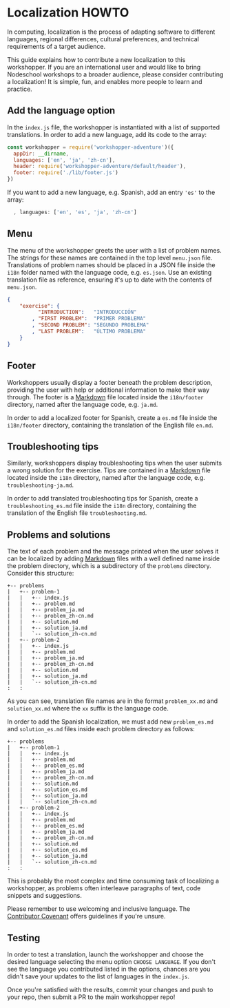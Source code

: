 # Localization HOWTO

In computing, localization is the process of adapting software to different languages, regional differences, cultural preferences, and technical requirements of a target audience.

This guide explains how to contribute a new localization to this workshopper. If you are an international user and would like to bring Nodeschool workshops to a broader audience, please consider contributing a localization! It is simple, fun, and enables more people to learn and practice.

## Add the language option

In the `index.js` file, the workshopper is instantiated with a list of supported translations. In order to add a new language, add its code to the array:

```js
const workshopper = require('workshopper-adventure')({
  appDir: __dirname,
  languages: ['en', 'ja', 'zh-cn'],
  header: require('workshopper-adventure/default/header'),
  footer: require('./lib/footer.js')
})
```

If you want to add a new language, e.g. Spanish, add an entry `'es'` to the array:

```js
  , languages: ['en', 'es', 'ja', 'zh-cn']
```

## Menu

The menu of the workshopper greets the user with a list of problem names. The strings for these names are contained in the top level `menu.json` file. Translations of problem names should be placed in a JSON file inside the `i18n` folder named with the language code, e.g. `es.json`. Use an existing translation file as reference, ensuring it's up to date with the contents of `menu.json`.

```json
{
    "exercise": {
          "INTRODUCTION":   "INTRODUCCIÓN"
        , "FIRST PROBLEM":  "PRIMER PROBLEMA"
        , "SECOND PROBLEM": "SEGUNDO PROBLEMA"
        , "LAST PROBLEM":   "ÚLTIMO PROBLEMA"
    }
}
```

## Footer

Workshoppers usually display a footer beneath the problem description, providing the user with help or additional information to make their way through. The footer is a [Markdown](https://en.wikipedia.org/wiki/Markdown) file located inside the `i18n/footer` directory, named after the language code, e.g. `ja.md`. 

In order to add a localized footer for Spanish, create a `es.md` file inside the `i18n/footer` directory, containing the translation of the English file `en.md`.

## Troubleshooting tips

Similarly, workshoppers display troubleshooting tips when the user submits a wrong solution for the exercise. Tips are contained in a [Markdown](https://en.wikipedia.org/wiki/Markdown) file located inside the `i18n` directory, named after the language code, e.g. `troubleshooting-ja.md`.

In order to add translated troubleshooting tips for Spanish, create a `troubleshooting_es.md` file inside the `i18n` directory, containing the translation of the English file `troubleshooting.md`.

## Problems and solutions

The text of each problem and the message printed when the user solves it can be localized by adding [Markdown](https://en.wikipedia.org/wiki/Markdown) files with a well defined name inside the problem directory, which is a subdirectory of the `problems` directory. Consider this structure:

```
+-- problems
|   +-- problem-1
|   |   +-- index.js
|   |   +-- problem.md
|   |   +-- problem_ja.md
|   |   +-- problem_zh-cn.md
|   |   +-- solution.md
|   |   +-- solution_ja.md
|   |   `-- solution_zh-cn.md
|   +-- problem-2
|   |   +-- index.js
|   |   +-- problem.md
|   |   +-- problem_ja.md
|   |   +-- problem_zh-cn.md
|   |   +-- solution.md
|   |   +-- solution_ja.md
|   |   `-- solution_zh-cn.md
:   :
```

As you can see, translation file names are in the format `problem_xx.md` and `solution_xx.md` where the `xx` suffix is the language code.

In order to add the Spanish localization, we must add new `problem_es.md` and `solution_es.md` files inside each problem directory as follows:

```
+-- problems
|   +-- problem-1
|   |   +-- index.js
|   |   +-- problem.md
|   |   +-- problem_es.md
|   |   +-- problem_ja.md
|   |   +-- problem_zh-cn.md
|   |   +-- solution.md
|   |   +-- solution_es.md
|   |   +-- solution_ja.md
|   |   `-- solution_zh-cn.md
|   +-- problem-2
|   |   +-- index.js
|   |   +-- problem.md
|   |   +-- problem_es.md
|   |   +-- problem_ja.md
|   |   +-- problem_zh-cn.md
|   |   +-- solution.md
|   |   +-- solution_es.md
|   |   +-- solution_ja.md
|   |   `-- solution_zh-cn.md
:   :
```

This is probably the most complex and time consuming task of localizing a workshopper, as problems often interleave paragraphs of text, code snippets and suggestions.

Please remember to use welcoming and inclusive language. The [Contributor Covenant](http://contributor-covenant.org/) offers guidelines if you're unsure.

## Testing

In order to test a translation, launch the workshopper and choose the desired language selecting the menu option `CHOOSE LANGUAGE`. If you don't see the language you contributed listed in the options, chances are you didn't save your updates to the list of languages in the `index.js`.

Once you're satisfied with the results, commit your changes and push to your repo, then submit a PR to the main workshopper repo!

